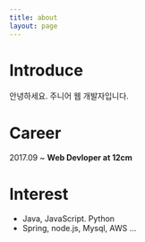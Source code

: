 ```yaml
---
title: about
layout: page
---
```


Introduce
==========
안녕하세요. 주니어 웹 개발자입니다.

Career
==========    
2017.09 ~ **Web Devloper at 12cm**

Interest
==========
- Java, JavaScript. Python
- Spring, node.js, Mysql, AWS ...
